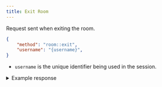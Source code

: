```yaml
---
title: Exit Room
---
```


Request sent when exiting the room.

```json
{
    "method": "room::exit",
    "username": "{username}",
}
```

- `username` is the unique identifier being used in the session.

<details>
<summary>Example response</summary>

```json
{
    "method": "room::exit",
    "message": "{username} has left the room",
    "username": "{username}",
    "status": "success",
}
```

</details>

